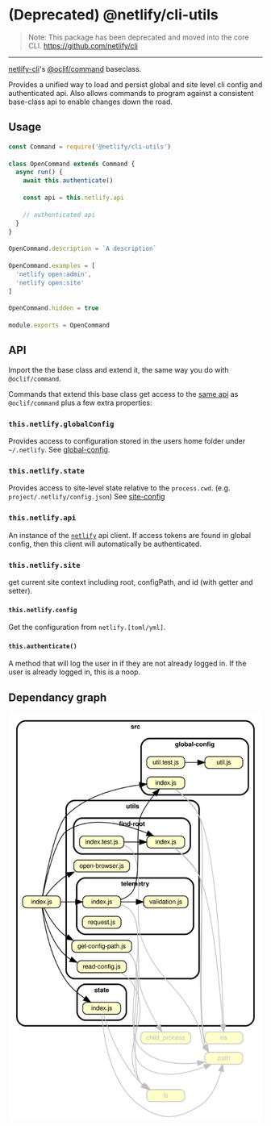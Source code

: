 # (Deprecated) @netlify/cli-utils

> Note: This package has been deprecated and moved into the core CLI. https://github.com/netlify/cli

---

[netlify-cli](https://github.com/netlify/cli)'s [@oclif/command](@oclif/command) baseclass.

Provides a unified way to load and persist global and site level cli config and authenticated api.
Also allows commands to program against a consistent base-class api to enable changes down the road.

## Usage

```js
const Command = require('@netlify/cli-utils')

class OpenCommand extends Command {
  async run() {
    await this.authenticate()

    const api = this.netlify.api

    // authenticated api
  }
}

OpenCommand.description = `A description`

OpenCommand.examples = [
  'netlify open:admin',
  'netlify open:site'
]

OpenCommand.hidden = true

module.exports = OpenCommand

```

## API

Import the the base class and extend it, the same way you do with `@oclif/command`.

Commands that extend this base class get access to the [same api](https://oclif.io/docs/commands.html) as `@oclif/command` plus a few extra properties:


### `this.netlify.globalConfig`

Provides access to configuration stored in the users home folder under `~/.netlify`.
See [global-config](src/global-config/README.md).

### `this.netlify.state`

Provides access to site-level state relative to the `process.cwd`. (e.g. `project/.netlify/config.json`)
See [site-config](src/state/README.md)

### `this.netlify.api`

An instance of the [`netlify`](https://github.com/netlify/js-client) api client.  If access tokens are found in global config, then this client will automatically be authenticated.

### `this.netlify.site`

get current site context including root, configPath, and id (with getter and setter).

#### `this.netlify.config`

Get the configuration from `netlify.[toml/yml]`.

#### `this.authenticate()`

A method that will log the user in if they are not already logged in.  If the user is already logged in, this is a noop.


## Dependancy graph

<img src='./dependency-graph.svg' />
